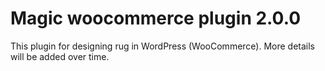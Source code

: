 # Magic woocommerce plugin 2.0.0
This plugin for designing rug in WordPress (WooCommerce).
More details will be added over time.